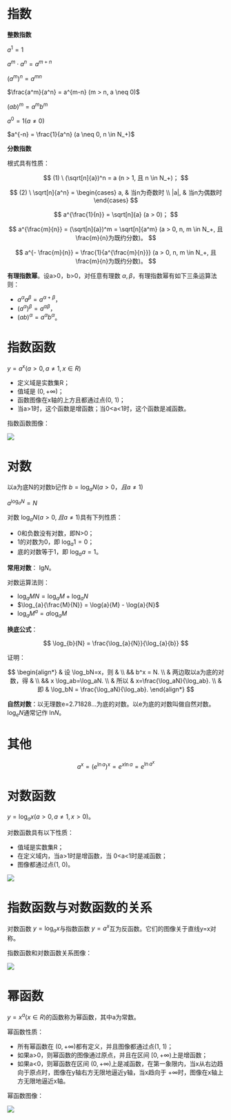 # 指数

**整数指数**

$a^1 = 1$

$a^m \cdot a^n = a^{m+n}$

$(a^m)^n = a^{mn}$

$\frac{a^m}{a^n} = a^{m-n} (m > n, a \neq 0)$

$(ab)^m = a^m b^m$

$a^0 = 1 (a \neq 0)$

$a^{-n} = \frac{1}{a^n} (a \neq 0, n \in N_+)$

**分数指数**

根式具有性质：

$$
(1) \ (\sqrt[n]{a})^n = a (n > 1, 且 n \in N_+)； 
$$

$$
(2) \ \sqrt[n]{a^n} = 
\begin{cases}
a, & 当n为奇数时 \\
|a|, & 当n为偶数时
\end{cases}
$$


$$
a^{\frac{1}{n}} = \sqrt[n]{a} (a > 0)；
$$

$$
a^{\frac{m}{n}} = (\sqrt[n]{a})^m = \sqrt[n]{a^m} (a > 0, n, m \in N_+, 且 \frac{m}{n}为既约分数)。
$$

$$
a^{- \frac{m}{n}} = \frac{1}{a^{\frac{m}{n}}} (a > 0, n, m \in N_+, 且 \frac{m}{n}为既约分数)。
$$

**有理指数幂**。设a>0，b>0，对任意有理数 $\alpha, \beta$，有理指数幂有如下三条运算法则：

- $a^{\alpha}a^{\beta} = a^{\alpha + \beta}$，
- $(a^{\alpha})^{\beta} = a^{\alpha \beta}$，
- $(ab)^{\alpha} = a^{\alpha}b^{\alpha}$。

# 指数函数

$y = a^x (a > 0, a \neq 1, x \in R)$

- 定义域是实数集R；
- 值域是 $(0, + \infty)$；
- 函数图像在x轴的上方且都通过点(0, 1)；
- 当a>1时，这个函数是增函数；当0<a<1时，这个函数是减函数。

指数函数图像：

![](指数函数图像.png)

# 对数

以a为底N的对数b记作 $b = \log_{a}{N} (a>0，且a \neq 1)$

$a^{\log_{a}{N}} = N$


对数 $\log_{a}{N} (a>0, 且a \neq 1)$具有下列性质：

- 0和负数没有对数，即N>0；
- 1的对数为0，即 $\log_{a}{1} = 0$；
- 底的对数等于1，即 $\log_{a}{a} = 1$。

**常用对数**： $\lg_{}{N}$。

对数运算法则：

- $\log_{a}{MN} = \log_{a}{M} + \log_{a}{N}$
- $\log_{a}{\frac{M}{N}} = \log{a}{M} - \log{a}{N}$
- $\log_{a}{M^a} = a \log_{a}{M}$


**换底公式**：

$$
\log_{b}{N} = \frac{\log_{a}{N}}{\log_{a}{b}}
$$

证明：

$$
\begin{align*}
& 设 \log_bN=x，则 & \\
&& b^x = N. \\
& 两边取以a为底的对数，得 & \\
&& x \log_ab=\log_aN. \\
& 所以 & x=\frac{\log_aN}{\log_ab}. \\
& 即 & \log_bN = \frac{\log_aN}{\log_ab}.
\end{align*}
$$


**自然对数**：以无理数e=2.71828...为底的对数。以e为底的对数叫做自然对数。 $\log_{e}{N}$通常记作 $\ln_{}{N}$。

# 其他

$$
a^x = (e^{\ln a})^x=e^{x \ln a} = e^{\ln a^x}
$$

# 对数函数

$y = \log_{a}{x} (a>0, a \neq 1, x > 0)$。

对数函数具有以下性质：

- 值域是实数集R；
- 在定义域内，当a>1时是增函数，当 0<a<1时是减函数；
- 图像都通过点(1, 0)。

![](对数函数图像.png)

# 指数函数与对数函数的关系

对数函数 $y = \log_{a}{x}$与指数函数 $y=a^x$互为反函数。它们的图像关于直线y=x对称。

指数函数和对数函数关系图像：

![](指数对数函数关系图像.png)

# 幂函数

$y=x^a (x \in R)$的函数称为幂函数，其中a为常数。

幂函数性质：

- 所有幂函数在 $(0, + \infty)$都有定义，并且图像都通过点(1, 1)；
- 如果a>0，则幂函数的图像通过原点，并且在区间 $[0, + \infty)$上是增函数；
- 如果a<0，则幂函数在区间 $(0, + \infty)$上是减函数，在第一象限内，当x从右边趋向于原点时，图像在y轴右方无限地逼近y轴，当x趋向于 $+ \infty$时，图像在x轴上方无限地逼近x轴。

幂函数图像：

![](幂函数图像.png)


